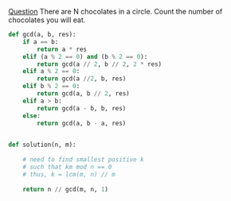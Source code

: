 [Question](https://app.codility.com/programmers/lessons/12-euclidean_algorithm/chocolates_by_numbers/)
There are N chocolates in a circle. Count the number of chocolates you will eat.
```python
def gcd(a, b, res):
    if a == b:
        return a * res
    elif (a % 2 == 0) and (b % 2 == 0):
        return gcd(a // 2, b // 2, 2 * res)
    elif a % 2 == 0:
        return gcd(a //2, b, res)
    elif b % 2 == 0:
        return gcd(a, b // 2, res)
    elif a > b:
        return gcd(a - b, b, res)
    else:
        return gcd(a, b - a, res)
        

def solution(n, m):
    
    # need to find smallest positive k
    # such that km mod n == 0
    # thus, k = lcm(m, n) // m
    
    return n // gcd(m, n, 1)
```